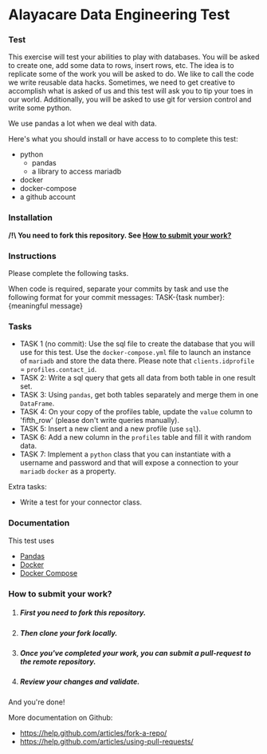 Alayacare Data Engineering Test
===========================


### Test
This exercise will test your abilities to play with databases. You will be asked to create one, add some data to rows, insert rows, etc. The idea is to replicate some of the work you will be asked to do. We like to call the code we write reusable data hacks. Sometimes, we need to get creative to accomplish what is asked of us and this test will ask you to tip your toes in our world. Additionally, you will be asked to use git for version control and write some python.

We use pandas a lot when we deal with data.

Here's what you should install or have access to to complete this test:

* python
	- pandas
	- a library to access mariadb
* docker
* docker-compose
* a github account

### Installation
**/!\ You need to fork this repository. See [How to submit your work?](#how-to-submit-your-work)**

### Instructions

Please complete the following tasks.

When code is required, separate your commits by task and use the following format for your commit messages: TASK-{task number}: {meaningful message}

### Tasks
* TASK 1 (no commit): Use the sql file to create the database that you will use for this test. Use the `docker-compose.yml` file to launch an instance of `mariadb` and store the data there. Please note that `clients.idprofile` = `profiles.contact_id`.
* TASK 2: Write a sql query that gets all data from both table in one result set.
* TASK 3: Using `pandas`, get both tables separately and merge them in one `DataFrame`.
* TASK 4: On your copy of the profiles table, update the `value` column to 'fifth_row' (please don't write queries manually).
* TASK 5: Insert a new client and a new profile (use `sql`).
* TASK 6: Add a new column in the `profiles` table and fill it with random data.
* TASK 7: Implement a `python` class that you can instantiate with a username and password and that will expose a connection to your `mariadb` `docker` as a property.

Extra tasks:
- Write a test for your connector class.

### Documentation
This test uses 
* [Pandas](http://pandas.pydata.org/pandas-docs/stable/)
* [Docker](https://www.docker.com/)
* [Docker Compose](https://docs.docker.com/compose/)

### How to submit your work?

1. ##### First you need to fork this repository.
2. ##### Then clone your fork locally.
3. ##### Once you've completed your work, you can submit a pull-request to the remote repository.
4. ##### Review your changes and validate.

And you're done!

More documentation on Github:
* https://help.github.com/articles/fork-a-repo/
* https://help.github.com/articles/using-pull-requests/
